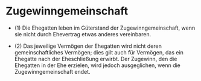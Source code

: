 # Zugewinngemeinschaft

- (1) Die Ehegatten leben im Güterstand der Zugewinngemeinschaft, wenn sie nicht durch Ehevertrag etwas anderes vereinbaren.

- (2) Das jeweilige Vermögen der Ehegatten wird nicht deren gemeinschaftliches Vermögen; dies gilt auch für Vermögen, das ein Ehegatte nach der Eheschließung erwirbt. Der Zugewinn, den die Ehegatten in der Ehe erzielen, wird jedoch ausgeglichen, wenn die Zugewinngemeinschaft endet.

